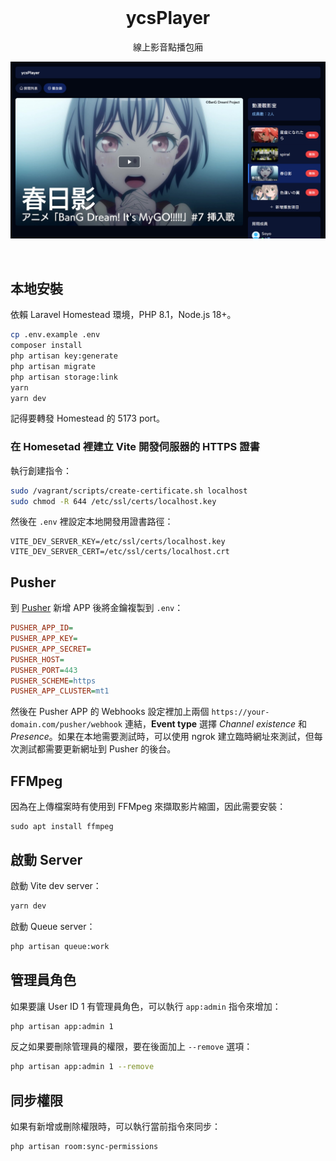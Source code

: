 <br />
<h1 align="center">ycsPlayer</h1>
<p align="center">線上影音點播包廂</p>
<p align="center">
<img src="screenshot.png" width="600" />
</p>
<br />

## 本地安裝

依賴 Laravel Homestead 環境，PHP 8.1，Node.js 18+。

```bash
cp .env.example .env
composer install
php artisan key:generate
php artisan migrate
php artisan storage:link
yarn
yarn dev
```

記得要轉發 Homestead 的 5173 port。

### 在 Homesetad 裡建立 Vite 開發伺服器的 HTTPS 證書

執行創建指令：

```bash
sudo /vagrant/scripts/create-certificate.sh localhost
sudo chmod -R 644 /etc/ssl/certs/localhost.key
```

然後在 `.env` 裡設定本地開發用證書路徑：

```
VITE_DEV_SERVER_KEY=/etc/ssl/certs/localhost.key
VITE_DEV_SERVER_CERT=/etc/ssl/certs/localhost.crt
```

## Pusher

到 [Pusher](https://pusher.com/) 新增 APP 後將金鑰複製到 `.env`：

```ini
PUSHER_APP_ID=
PUSHER_APP_KEY=
PUSHER_APP_SECRET=
PUSHER_HOST=
PUSHER_PORT=443
PUSHER_SCHEME=https
PUSHER_APP_CLUSTER=mt1
```

然後在 Pusher APP 的 Webhooks 設定裡加上兩個 `https://your-domain.com/pusher/webhook` 連結，**Event type** 選擇 *Channel existence* 和 *Presence*。如果在本地需要測試時，可以使用 ngrok 建立臨時網址來測試，但每次測試都需要更新網址到 Pusher 的後台。

## FFMpeg

因為在上傳檔案時有使用到 FFMpeg 來擷取影片縮圖，因此需要安裝：

```
sudo apt install ffmpeg
```

## 啟動 Server

啟動 Vite dev server：

```bash
yarn dev
```

啟動 Queue server：

```bash
php artisan queue:work
```

## 管理員角色

如果要讓 User ID 1 有管理員角色，可以執行 `app:admin` 指令來增加：

```bash
php artisan app:admin 1
```

反之如果要刪除管理員的權限，要在後面加上 `--remove` 選項：

```bash
php artisan app:admin 1 --remove
```

## 同步權限

如果有新增或刪除權限時，可以執行當前指令來同步：

```bash
php artisan room:sync-permissions
```
